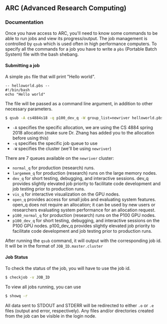 ## ARC (Advanced Research Computing)

### Documentation

Once you have access to ARC, you'll need to know some commands to be able to run jobs and view its progress/output.
The job management is controlled by `qsub` which is used often in high performance computers. To specify all the commands for a job
you have to write a `pbs` (Portable Batch System) file with the bash shebang.

#### Submitting a job

A simple `pbs` file that will print "Hello world".
```
-- helloworld.pbs --
#!/bin/bash
echo "Hello world"
```

The file will be passed as a command line argument, in addition to other necessary parameters.
```bash
$ qsub -A cs4884s18 -q p100_dev_q -W group_list=newriver helloworld.pbs
```

- `-A` specifies the specific allocation, we are using the CS 4884 spring 2018 allocation (make sure Dr. Zhang has added you to the allocation before using this)
- `-q` specifies the specific job queue to use
- `-W` specifies the cluster (we'll be using `newriver`)

There are 7 queues available on the `newriver` cluster:

- `normal_q` for production (research) runs.
- `largemem_q` for production (research) runs on the large memory nodes.
- `dev_q` for short testing, debugging, and interactive sessions. dev_q provides slightly elevated job priority to facilitate code development and job testing prior to production runs.
- `vis_q` for interactive visualization on the GPU nodes.
- `open_q` provides access for small jobs and evaluating system features. open_q does not require an allocation; it can be used by new users or researchers evaluating system performance for an allocation request.
- `p100_normal_q` for production (research) runs on the P100 GPU nodes.
- `p100_dev_q` for short testing, debugging, and interactive sessions on the P100 GPU nodes. p100_dev_q provides slightly elevated job priority to facilitate code development and job testing prior to production runs.

After running the `qsub` command, it will output with the corresponding job id. It will be in the format of `JOB_ID.master.cluster`

#### Job Status

To check the status of the job, you will have to use the job id.

```bash
$ checkjob -v JOB_ID
```

To view all jobs running, you can use
```bash
$ showq -r
```

All data sent to STDOUT and STDERR will be redirected to either `.o` or `.e` files (output and error, respectively). Any files and/or directories created from the job can
be visible in the login node.